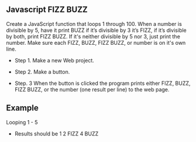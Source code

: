 
## Javascript FIZZ BUZZ

Create a JavaScript function that loops 1 through 100. When a number is divisible by 5, have it print BUZZ if it’s divisible by 3 it’s FIZZ, if it’s divisible by both, print FIZZ BUZZ. If it's neither divisible by 5 nor 3, just print the number. Make sure each FIZZ, BUZZ, FIZZ BUZZ, or number is on it's own line.   

* Step 1. 
Make a new Web project. 

* Step 2.
Make a button. 

* Step. 3
 When the button is clicked the program prints either FIZZ, BUZZ, FIZZ BUZZ, or the number (one result per line) to the web page. 

## Example 
Looping 1 - 5
* Results should be
1
2
FIZZ
4
BUZZ
